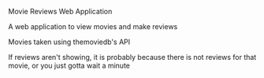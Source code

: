 Movie Reviews Web Application

A web application to view movies and make reviews

Movies taken using themoviedb's API

If reviews aren't showing, it is probably because there is not reviews for that movie, or you just gotta wait a minute
